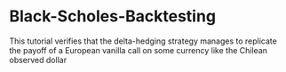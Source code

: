 # Black-Scholes-Backtesting
 This tutorial verifies that the delta-hedging strategy manages to replicate the payoff of a European vanilla call on some currency like the Chilean observed dollar
